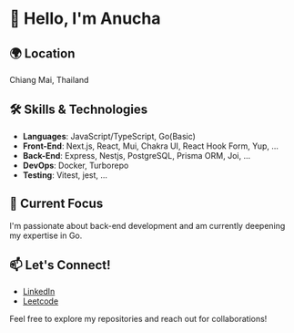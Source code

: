 # 👋 Hello, I'm Anucha

## 🌍 Location
Chiang Mai, Thailand

## 🛠️ Skills & Technologies
- **Languages**: JavaScript/TypeScript, Go(Basic)
- **Front-End**: Next.js, React, Mui, Chakra UI, React Hook Form, Yup, ...
- **Back-End**: Express, Nestjs, PostgreSQL, Prisma ORM, Joi, ...
- **DevOps**: Docker, Turborepo
- **Testing**: Vitest, jest, ...

## 🚀 Current Focus
I'm passionate about back-end development and am currently deepening my expertise in Go.

## 📫 Let's Connect!
- [LinkedIn](https://www.linkedin.com/in/a-nu-anucha-7200bb154/)
- [Leetcode](https://leetcode.com/u/anuchataowkaen/)

Feel free to explore my repositories and reach out for collaborations!
